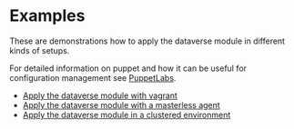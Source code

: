 Examples
========

These are demonstrations how to apply the dataverse module in different kinds of setups.

For detailed information on puppet and how it can be useful for configuration management see [PuppetLabs](https://puppetlabs.com/).

* [Apply the dataverse module with vagrant](vagrant.md)
* [Apply the dataverse module with a masterless agent](masterless.md)
* [Apply the dataverse module in a clustered environment](master-agent.md)

